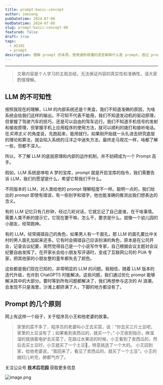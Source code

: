 ```yaml
---
title: prompt-basic-concept
author: imesong
pubDatetime: 2024-07-08
modDatetime: 2024-07-08
slug: prompt-basic-concept-00
featured: false
draft: true
tags:
  - AI101
  - prompt
description: 理解 prompt 的本质，使用通熟易懂的语言解释什么是 prompt。透过 prompt 本质，研究prompt的演化趋势。 文章内容是个人学习的主观总结，为对内容的真实性和准确性验证，请大家酌情理解。
---
```


---

> 文章内容是个人学习的主观总结，无法保证内容的真实性和准确性，请大家酌情理解。

## LLM 的不可知性

按照我现在的理解，LLM 的内部系统还是个黑盒，我们不知道准确的原因，为啥系统会给我们这样的输出。不可知不代表不能用，我们不知道发动机的驱动原理，但掌握了驾驶汽车的技巧，还是可以自由的驾车远行。我们不知道手机信号的发射和接收原理，但掌握手机上应用程序的使用方法，就可以顺利的拨打和接听电话。在*实用主义* 的角度说，先跑起来，能用就行。如果刚开始就一头扎进去研究底层的理论和算法，就会陷入系统的汪洋之中迷失方法，最终走马观花一样，啥都了解一些，但都不深入。

所以，不了解 LLM 的底层原理和内部的运作机制，并不妨碍成为一个 Prompt 高手。

假如，LLM 系统是哆啦 A 梦的宝库，prompt 就是开启宝库的指令，我们需要告诉 LLM，我们的愿望是什么，希望它帮我们干什么。

不同版本的 LLM，对人类给他的 prompt 理解程度不一样。聪明一点的，我们给出的 prompt 即使有错误，有一些别字和错字，他也能准确的推测出我们想表达的含义。

有的 LLM 记忆只有几秒钟，经过几轮对话，它就忘记了自己是谁，在干啥事情。需要人类不断的提示它，它现在要干嘛，怎么干，要求是什么。就像一个幼儿园的小朋友，经常跑神。

有的 LLM，经常搞错自己的角色，如果男人有一千面孔，那 LLM 的面孔要比中关村的男人面孔加起来还多。它有时会搞错自己应该扮演的角色，原本是在公司开会，记录会议纪要，突然觉得自己是一个小说写作专家，自己根据会议主题对会议纪要自由发挥了。在开家长会给小朋友写评语时，变成了互联网公司的 PUA 专家，把其他家的小朋友整的童年都失去了颜色。

这些都是我们现在已知的，非常明显的 LLM 的问题。我相信，随着 LLM 版本的迭代升级，也许到 ChatGPT5 时能解决。这些问题，我们通过优化 prompt 能够解决其中的大部分。要时等到所有问题都解决了，我们再想参与这次的 AI 浪潮，会发现不只是海里，沙滩上都挤满了人，下脚的地方都没有了。

## Prompt 的几个原则

网上有这样一个段子，关于程序员小王和他老婆的故事。

> 家里的菜不多了，程序员的老婆叫小王去买菜，说：“你去买三斤土豆吧，家里的土豆没有了；如果看到卖西瓜的，就买一个。”
> 小王收到指示，麻溜溜的就骑着电驴去买菜了，在路过水果店的时候，小王看到了卖西瓜的，然后去买土豆时，小王就买了一个土豆🥔，特意挑选了一个大的。
> 小王回到家，给他老婆说，“我回来了，看见了卖西瓜的，就买了一个土豆”。小王的媳妇儿听完，肺都气炸了。

关注公众号 **技术后花园** 获取更多信息

![image.png](https://img.imesong.com/file/9e0dc4dc2d2acd363d535.png)
